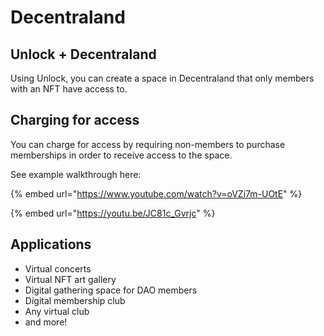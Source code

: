 # Decentraland

## Unlock + Decentraland

Using Unlock, you can create a space in Decentraland that only members with an NFT have access to.&#x20;

## Charging for access

You can charge for access by requiring non-members to purchase memberships in order to receive access to the space.

See example walkthrough here:

{% embed url="https://www.youtube.com/watch?v=oVZi7m-UOtE" %}

{% embed url="https://youtu.be/JC81c_Gvrjc" %}

## Applications

* Virtual concerts
* Virtual NFT art gallery
* Digital gathering space for DAO members
* Digital membership club
* Any virtual club
* and more!

